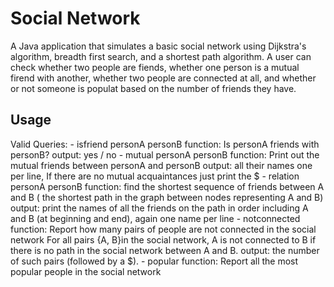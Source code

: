 # Social Network
A Java application that simulates a basic social network using Dijkstra's algorithm, breadth first search,
and a shortest path algorithm. A user can check whether two people are fiends, whether one person is a mutual
firend with another, whether two people are connected at all, and whether or not someone is populat based
on the number of friends they have.

## Usage
Valid Queries:
     - isfriend personA personB
       function: Is personA friends with personB?
       output: yes / no
     - mutual personA personB
       function: Print out the mutual friends between personA and personB
       output: all their names one per line, If there are no mutual acquaintances just print the $
     - relation personA personB
       function: find the shortest sequence of friends between A and B ( the shortest path in the graph between nodes representing A and B)
       output: print the names of all the friends on the path in order including A and B (at beginning and end), again one name per line
     - notconnected
       function: Report how many pairs of people are not connected in the social network
         For all pairs {A, B}in the social network, A  is not connected to B if there is no path in the social network between A and B.
       output: the number of such pairs (followed by a $).
     - popular
       function: Report all the most popular people in the social network
